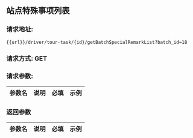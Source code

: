 ## 站点特殊事项列表
### 请求地址:
```
{{url}}/driver/tour-task/{id}/getBatchSpecialRemarkList?batch_id=18
```
### 请求方式: GET  
### 请求参数:  

|参数名|说明|必填|示例|  
 |---|---|---|---|  
### 返回参数  

|参数名|说明|必填|示例|  
 |---|---|---|---|  

